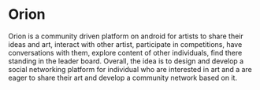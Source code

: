 # Orion
Orion is a community driven platform on android for artists to share their ideas and art, interact with other artist, participate in competitions, have conversations with them, explore content of other individuals, find there standing in the leader board.
Overall, the idea is to design and develop a social networking platform for individual who are interested in art and a are eager to share their art and develop a community network based on it.

